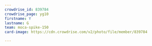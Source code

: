 ```yaml
---
crowdrise_id: 839784
crowdrise_page: yg10
firstname: Y
lastname: G
team: moca-spike-150
card-image: https://cdn.crowdrise.com/v2/photo/file/member/839784

---
```

